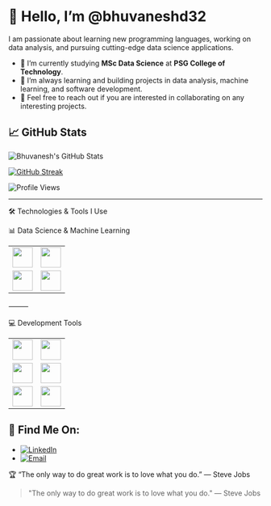 # 👋 Hello, I’m @bhuvaneshd32

I am passionate about learning new programming languages, working on data analysis, and pursuing cutting-edge data science applications.

- 🔭 I’m currently studying **MSc Data Science** at **PSG College of Technology**.
- 🌱 I’m always learning and building projects in data analysis, machine learning, and software development.
- 💬 Feel free to reach out if you are interested in collaborating on any interesting projects.

## 📈 GitHub Stats
![Bhuvanesh's GitHub Stats](https://github-readme-stats.vercel.app/api?username=bhuvaneshd32&show_icons=true&theme=dark&count_private=true)

[![GitHub Streak](https://streak-stats.demolab.com?user=bhuvaneshd32&theme=dark)](https://git.io/streak-stats)

![Profile Views](https://komarev.com/ghpvc/?username=bhuvaneshd32&color=0f0f0f&style=for-the-badge)

---


🛠️ Technologies & Tools I Use

📊 Data Science & Machine Learning

<table>
  <tr>
    <td align="center"><img src="https://img.shields.io/badge/Python-%233776E4.svg?&style=for-the-badge&logo=python&logoColor=white" height="40"></td>
    <td align="center"><img src="https://img.shields.io/badge/R-%2300B0B9.svg?&style=for-the-badge&logo=r&logoColor=white" height="40"></td>
  </tr>
  <tr>
    <td align="center"><img src="https://img.shields.io/badge/TensorFlow-%23FF6F00.svg?&style=for-the-badge&logo=tensorflow&logoColor=white" height="40"></td>
    <td align="center"><img src="https://img.shields.io/badge/Scikit--learn-%23F7931E.svg?&style=for-the-badge&logo=scikit-learn&logoColor=white" height="40"></td>
  </tr>
</table>  


⸻

💻 Development Tools

<table>
  <tr>
    <td align="center"><img src="https://img.shields.io/badge/VSCode-%23007ACC.svg?&style=for-the-badge&logo=visual-studio-code&logoColor=white" height="40"></td>
    <td align="center"><img src="https://img.shields.io/badge/Notion-%23000000.svg?&style=for-the-badge&logo=notion&logoColor=white" height="40"></td>
  </tr>
  <tr>
    <td align="center"><img src="https://img.shields.io/badge/Oracle-%23F80000.svg?&style=for-the-badge&logo=oracle&logoColor=white" height="40"></td>
    <td align="center"><img src="https://img.shields.io/badge/MySQL-%234479A1.svg?&style=for-the-badge&logo=mysql&logoColor=white" height="40"></td>
  </tr>
  <tr>
    <td align="center"><img src="https://img.shields.io/badge/Xcode-%23147EFB.svg?&style=for-the-badge&logo=xcode&logoColor=white" height="40"></td>
    <td align="center"><img src="https://img.shields.io/badge/Streamlit-%23FF4B4B.svg?&style=for-the-badge&logo=streamlit&logoColor=white" height="40"></td>
  </tr>
</table>  



## 📍 Find Me On:
- [![LinkedIn](https://img.shields.io/badge/LinkedIn-%230077B5.svg?&style=for-the-badge&logo=linkedin&logoColor=white)](https://www.linkedin.com/in/bhuvanesh-d-6463b226a)
- [![Email](https://img.shields.io/badge/Email-D14836?style=for-the-badge&logo=gmail&logoColor=white)](mailto:bhuvaneshd32@gmail.com)

🏆 “The only way to do great work is to love what you do.” — Steve Jobs



> "The only way to do great work is to love what you do." — Steve Jobs
